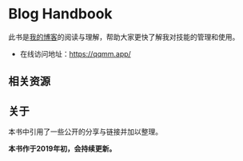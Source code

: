 # Blog Handbook

此书是[我的博客](http://eiuapp.github.io/)的阅读与理解，帮助大家更快了解我对技能的管理和使用。

<!-- - GitHub地址：https://github.com/eiuapp/ceph-handbook -->

- 在线访问地址：https://qqmm.app/



<!-- 下图是blog生态圈图： -->

<!-- https://docs.openstack.org/swift/queens/associated_projects.html -->

<!-- ![ceph生态](images/container-ecosystem.png) -->

## 相关资源


## 关于

本书中引用了一些公开的分享与链接并加以整理。

**本书作于2019年初，会持续更新。**


